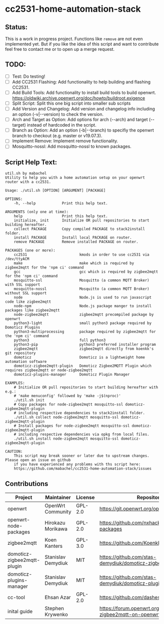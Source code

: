 # cc2531-home-automation-stack

## Status:
This is a work in progress project. Functions like `remove` are not even implemented yet. But if you like the idea of this script and want to contribute feel free to contact me or to open up a merge request.

## TODO:
+ [ ] Test: Do testing!
+ [ ] Add CC2531 Flashing: Add functionality to help building and flashing CC2531.
+ [ ] Add Build Tools: Add functionality to install build tools to build openwrt. https://oldwiki.archive.openwrt.org/doc/howto/buildroot.exigence
+ [ ] Split Script: Split this one big script into smaller sub scripts
+ [ ] Add Version and Changelog: Add version and changelog info including an option (-v|--version) to check the version.
+ [ ] Arch and Target as Option: Add options for arch (--arch) and target (--target) instead of hardcoded in the script.
+ [ ] Branch as Option: Add an option (-b|--branch) to specifiy the openwrt branch to checkout (e.g. master or v19.07.3).
+ [ ] Implement Remove: Implement remove functionality.
+ [ ] Mosquitto-nossl: Add mosquitto-nossl to known packages.

## Script Help Text:
```
util.sh by mabachel
Utility to help you with a home automation setup on your openwrt router with a cc2531.

Usage: ./util.sh [OPTION] [ARGUMENT] [PACKAGE]

OPTIONS:
    -h, --help            Print this help text.

ARGUMENTS (only one at time):
    help                  Print this help text.
    initialize, init      Initialize OR pull repositories to start building hereafter.
    collect PACKAGE       Copy compiled PACKAGE to stack2install folder.
    install PACKAGE       Install local PACKAGE on router.
    remove PACKAGE        Remove installed PACKAGE on router.

PACKAGES (one or more):
    cc2531                        kmods in order to use cc2531 via /dev/ttyACM
    make                          make which is required by zigbee2mqtt for the 'npm ci' command
    gcc                           gcc which is required by zigbee2mqtt for the 'npm ci' command
    mosquitto-ssl                 Mosquitto (a common MQTT Broker) with SSL support
    mosquitto-nossl               Mosquitto (a common MQTT Broker) without SSL support
    node                          Node.js is used to run javascript code like zigbee2mqtt
    node-npm                      Node.js package manger to install packages like zigbee2mqtt
    node-zigbee2mqtt              zigbee2mqtt precompiled package by openwrt
    python3-light                 small python3 package required by Domoticz Plugins
    python3-multiprocessing       package required by zigbee2mqtt for the 'npm ci' command
    python3                       full python3
    python3-pip                   python3 preferred installer program
    zigbee2mqtt                   zigbee2mqtt directly from koenkk's git repository
    domoticz                      Domoticz is a lightweight home automation software
    domoticz-zigbee2mqtt-plugin   Domoticz Zigbee2MQTT Plugin which requires zigbee2mqtt or node-zigbee2mqtt
    domoticz-plugins-manager      Domoticz Plugin Manager

EXAMPLES:
    # Initialize OR pull repositories to start building hereafter with e.g.:
    # 'make menuconfig' followed by 'make -j$(nproc)'
    ./util.sh init
    # Copy packages for node-zigbee2mqtt mosquitto-ssl domoticz-zigbee2mqtt-plugin
    # including respective dependencies to stack2install folder.
    ./util.sh collect node-zigbee2mqtt mosquitto-ssl domoticz-zigbee2mqtt-plugin
    # Install packages for node-zigbee2mqtt mosquitto-ssl domoticz-zigbee2mqtt-plugin
    # including respective dependencies via opkg from local files.
    ./util.sh install node-zigbee2mqtt mosquitto-ssl domoticz-zigbee2mqtt-plugin

CAUTION:
    This script may break sooner or later due to upstream changes. Please open an issue on github
    if you have experienced any problems with ths script here:
    https://github.com/mabachel/cc2531-home-automation-stack/issues

```

## Contributions
| Project                     | Maintainer         | License | Repository                                                              |
|-----------------------------|--------------------|---------|-------------------------------------------------------------------------|
| openwrt                     | OpenWrt Community  | GPL-2.0 | https://git.openwrt.org/openwrt/openwrt.git                             |
| openwrt-node-packages       | Hirokazu Morikawa  | GPL-2.0 | https://github.com/nxhack/openwrt-node-packages                         |
| zigbee2mqtt                 | Koen Kanters       | GPL-3.0 | https://github.com/Koenkk/zigbee2mqtt                                   |
| domoticz-zigbee2mqtt-plugin | Stanislav Demydiuk | MIT     | https://github.com/stas-demydiuk/domoticz-zigbee2mqtt-plugin            |
| domoticz-plugins-manager    | Stanislav Demydiuk | MIT     | https://github.com/stas-demydiuk/domoticz-plugins-manager               |
| cc-tool                     | Ehsan Azar         | GPL-2.0 | https://github.com/dashesy/cc-tool                                      |
| inital guide                | Stephen Krywenko   |         | https://forum.openwrt.org/t/howto-setup-zigbee2mqtt-on-openwrt/31856/1  |
